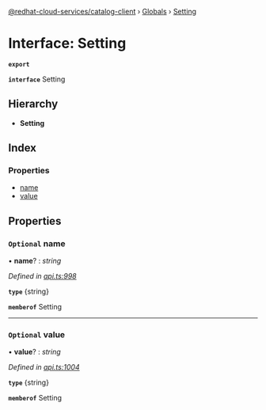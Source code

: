 [@redhat-cloud-services/catalog-client](../README.md) › [Globals](../globals.md) › [Setting](setting.md)

# Interface: Setting

**`export`** 

**`interface`** Setting

## Hierarchy

* **Setting**

## Index

### Properties

* [name](setting.md#optional-name)
* [value](setting.md#optional-value)

## Properties

### `Optional` name

• **name**? : *string*

*Defined in [api.ts:998](https://github.com/RedHatInsights/javascript-clients/blob/master/packages/catalog/api.ts#L998)*

**`type`** {string}

**`memberof`** Setting

___

### `Optional` value

• **value**? : *string*

*Defined in [api.ts:1004](https://github.com/RedHatInsights/javascript-clients/blob/master/packages/catalog/api.ts#L1004)*

**`type`** {string}

**`memberof`** Setting
